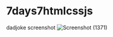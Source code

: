 # 7days7htmlcssjs
dadjoke screenshot
![Screenshot (1371)](https://user-images.githubusercontent.com/65817609/220849982-5ca3cee7-f506-414f-ab1c-4f788f9a0d55.png)
